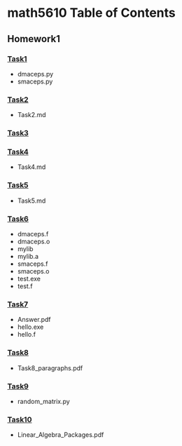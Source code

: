 # math5610 Table of Contents

## Homework1<br>
### [Task1](https://github.com/JonahMerrell/math5610/tree/master/homework1/Task1)<br>
- dmaceps.py<br>
- smaceps.py<br>
### [Task2](https://github.com/JonahMerrell/math5610/tree/master/homework1/Task2)<br>
- Task2.md
### [Task3](https://github.com/JonahMerrell/math5610/tree/master/homework1/Task3)<br>
### [Task4](https://github.com/JonahMerrell/math5610/tree/master/homework1/Task4)<br>
- Task4.md
### [Task5](https://github.com/JonahMerrell/math5610/tree/master/homework1/Task5)<br>
- Task5.md
### [Task6](https://github.com/JonahMerrell/math5610/tree/master/homework1/Task6)<br>
- dmaceps.f<br>
- dmaceps.o<br>
- mylib<br>
- mylib.a<br>
- smaceps.f<br>
- smaceps.o<br>
- test.exe<br>
- test.f<br>
### [Task7](https://github.com/JonahMerrell/math5610/tree/master/homework1/Task7)<br>
- Answer.pdf<br>
- hello.exe<br>
- hello.f<br>
### [Task8](https://github.com/JonahMerrell/math5610/tree/master/homework1/Task8)<br>
- Task8_paragraphs.pdf
### [Task9](https://github.com/JonahMerrell/math5610/tree/master/homework1/Task9)<br>
- random_matrix.py
### [Task10](https://github.com/JonahMerrell/math5610/tree/master/homework1/Task10)<br>
- Linear_Algebra_Packages.pdf